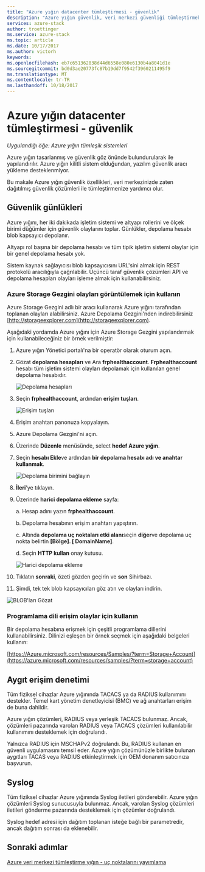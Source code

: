 ```yaml
---
title: "Azure yığın datacenter tümleştirmesi - güvenlik"
description: "Azure yığın güvenlik, veri merkezi güvenliği tümleştirmek öğrenin"
services: azure-stack
author: troettinger
ms.service: azure-stack
ms.topic: article
ms.date: 10/17/2017
ms.author: victorh
keywords: 
ms.openlocfilehash: eb7c651362838d44d6558e080e6130b4a8041d1e
ms.sourcegitcommit: bd0d3ae20773fc87b19dd7f9542f3960211495f9
ms.translationtype: MT
ms.contentlocale: tr-TR
ms.lasthandoff: 10/18/2017
---
```

# <a name="azure-stack-datacenter-integration---security"></a>Azure yığın datacenter tümleştirmesi - güvenlik

*Uygulandığı öğe: Azure yığın tümleşik sistemleri*

Azure yığın tasarlanmış ve güvenlik göz önünde bulundurularak ile yapılandırılır. Azure yığın kilitli sistem olduğundan, yazılım güvenlik aracı yükleme desteklenmiyor.

Bu makale Azure yığın güvenlik özellikleri, veri merkezinizde zaten dağıtılmış güvenlik çözümleri ile tümleştirmenize yardımcı olur.

## <a name="security-logs"></a>Güvenlik günlükleri

Azure yığını, her iki dakikada işletim sistemi ve altyapı rollerini ve ölçek birimi düğümler için güvenlik olaylarını toplar. Günlükler, depolama hesabı blob kapsayıcı depolanır.

Altyapı rol başına bir depolama hesabı ve tüm tipik işletim sistemi olaylar için bir genel depolama hesabı yok.

Sistem kaynak sağlayıcısı blob kapsayıcısını URL'sini almak için REST protokolü aracılığıyla çağrılabilir. Üçüncü taraf güvenlik çözümleri API ve depolama hesapları olayları işleme almak için kullanabilirsiniz.

### <a name="use-azure-storage-explorer-to-view-events"></a>Azure Storage Gezgini olayları görüntülemek için kullanın

Azure Storage Gezgini adlı bir aracı kullanarak Azure yığını tarafından toplanan olayları alabilirsiniz. Azure Depolama Gezgini'nden indirebilirsiniz [http://storageexplorer.com](http://storageexplorer.com).

Aşağıdaki yordamda Azure yığını için Azure Storage Gezgini yapılandırmak için kullanabileceğiniz bir örnek verilmiştir:

1. Azure yığın Yönetici portalı'na bir operatör olarak oturum açın.
2. Gözat **depolama hesapları** ve Ara **frphealthaccount**. **Frphealthaccount** hesabı tüm işletim sistemi olayları depolamak için kullanılan genel depolama hesabıdır.

   ![Depolama hesapları](media/azure-stack-integrate-security/storage-accounts.png)

3. Seçin **frphealthaccount**, ardından **erişim tuşları**.

   ![Erişim tuşları](media/azure-stack-integrate-security/access-keys.png)

4. Erişim anahtarı panonuza kopyalayın.
5. Azure Depolama Gezgini'ni açın.
6. Üzerinde **Düzenle** menüsünde, select **hedef Azure yığın**.
7. Seçin **hesabı Ekle**ve ardından **bir depolama hesabı adı ve anahtar kullanmak**.

   ![Depolama birimini bağlayın](media/azure-stack-integrate-security/connect-storage.png)

8. **İleri**’ye tıklayın.
9. Üzerinde **harici depolama ekleme** sayfa:

   a. Hesap adını yazın **frphealthaccount**.

   b. Depolama hesabının erişim anahtarı yapıştırın.

   c. Altında **depolama uç noktaları etki alanı**seçin **diğer**ve depolama uç nokta belirtin **[Bölge]. [ DomainName]**.

   d. Seçin **HTTP kullan** onay kutusu.

   ![Harici depolama ekleme](media/azure-stack-integrate-security/attach-storage.png)

10. Tıklatın **sonraki**, özeti gözden geçirin ve **son** Sihirbazı.
11. Şimdi, tek tek blob kapsayıcıları göz atın ve olayları indirin.

   ![BLOB'ları Gözat](media/azure-stack-integrate-security/browse-blob.png)

### <a name="use-programming-languages-to-access-events"></a>Programlama dili erişim olaylar için kullanın

Bir depolama hesabına erişmek için çeşitli programlama dillerini kullanabilirsiniz. Dilinizi eşleşen bir örnek seçmek için aşağıdaki belgeleri kullanın:

[https://Azure.microsoft.com/resources/Samples/?term=Storage+Account](https://azure.microsoft.com/resources/samples/?term=storage+account)

## <a name="device-access-auditing"></a>Aygıt erişim denetimi

Tüm fiziksel cihazlar Azure yığınında TACACS ya da RADIUS kullanımını destekler. Temel kart yönetim denetleyicisi (BMC) ve ağ anahtarları erişim de buna dahildir.

Azure yığın çözümleri, RADIUS veya yerleşik TACACS bulunmaz. Ancak, çözümleri pazarında varolan RADIUS veya TACACS çözümleri kullanılabilir kullanımını desteklemek için doğrulandı.

Yalnızca RADIUS için MSCHAPv2 doğrulandı. Bu, RADIUS kullanan en güvenli uygulamasını temsil eder.
Azure yığın çözümünüzle birlikte bulunan aygıtları TACAS veya RADIUS etkinleştirmek için OEM donanım satıcınıza başvurun.

## <a name="syslog"></a>Syslog

Tüm fiziksel cihazlar Azure yığınında Syslog iletileri gönderebilir. Azure yığın çözümleri Syslog sunucusuyla bulunmaz. Ancak, varolan Syslog çözümleri iletileri gönderme pazarında desteklemek için çözümler doğrulandı.

Syslog hedef adresi için dağıtım toplanan isteğe bağlı bir parametredir, ancak dağıtım sonrası da eklenebilir.

## <a name="next-steps"></a>Sonraki adımlar

[Azure veri merkezi tümleştirme yığın - uç noktalarını yayımlama](azure-stack-integrate-endpoints.md)
